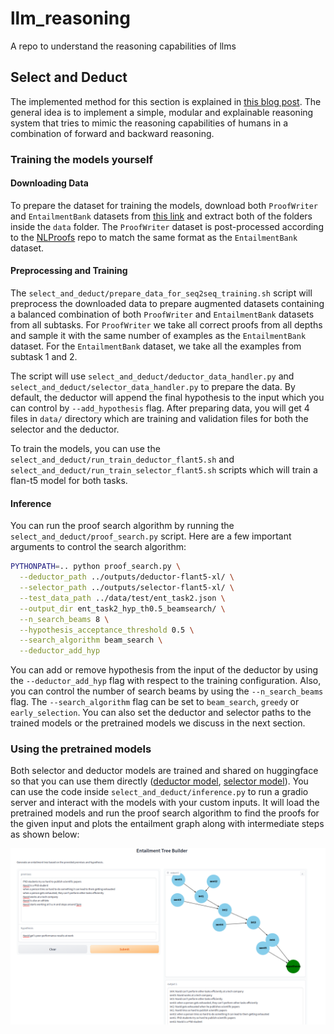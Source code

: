 # llm_reasoning
A repo to understand the reasoning capabilities of llms


## Select and Deduct

The implemented method for this section is explained in [this blog post](https://navidmdn.github.io/homepage/blog/reasoning-select-and-deduct/). The general idea is to implement a simple, 
modular and explainable reasoning system that tries to mimic the reasoning capabilities of humans in a combination of
forward and backward reasoning. 

### Training the models yourself

#### Downloading Data

To prepare the dataset for training the models, download both `ProofWriter` and `EntailmentBank` datasets from [this link](https://drive.google.com/file/d/1AJE8LIH-V_vYSJ0iZI4I3KuRJqPObT_g/view?usp=sharing)
and extract both of the folders inside the `data` folder. The `ProofWriter` dataset is post-processed according to the
[NLProofs](https://github.com/princeton-nlp/NLProofS) repo to match the same format as the `EntailmentBank` dataset.

#### Preprocessing and Training

The `select_and_deduct/prepare_data_for_seq2seq_training.sh` script will preprocess the downloaded data to prepare augmented
datasets containing a balanced combination of both `ProofWriter` and `EntailmentBank` datasets from all subtasks. For `ProofWriter`
we take all correct proofs from all depths and sample it with the same number of examples as the `EntailmentBank` dataset.
For the `EntailmentBank` dataset, we take all the examples from subtask 1 and 2.

The script will use `select_and_deduct/deductor_data_handler.py` and `select_and_deduct/selector_data_handler.py` to prepare the data. 
By default, the deductor will append the final hypothesis to the input which you can control by `--add_hypothesis` flag. 
After preparing data, you will get 4 files in `data/` directory which are training and validation files for both the selector and the deductor.

To train the models, you can use the `select_and_deduct/run_train_deductor_flant5.sh` and `select_and_deduct/run_train_selector_flant5.sh` scripts 
which will train a flan-t5 model for both tasks.

#### Inference

You can run the proof search algorithm by running the `select_and_deduct/proof_search.py` script. Here are a few important arguments
to control the search algorithm:

```bash
PYTHONPATH=.. python proof_search.py \
  --deductor_path ../outputs/deductor-flant5-xl/ \
  --selector_path ../outputs/selector-flant5-xl/ \
  --test_data_path ../data/test/ent_task2.json \
  --output_dir ent_task2_hyp_th0.5_beamsearch/ \
  --n_search_beams 8 \
  --hypothesis_acceptance_threshold 0.5 \
  --search_algorithm beam_search \
  --deductor_add_hyp
```

You can add or remove hypothesis from the input of the deductor by using the `--deductor_add_hyp` flag with respect to the training configuration. Also,
you can control the number of search beams by using the `--n_search_beams` flag. The `--search_algorithm` flag can be set to `beam_search`, `greedy`
or `early_selection`. You can also set the deductor and selector paths to the trained models or the pretrained models we discuss in the
next section.

### Using the pretrained models

Both selector and deductor models are trained and shared on huggingface so that you can use them directly ([deductor model](https://huggingface.co/navidmadani/deductor_flant5_large_v1.0), [selector model](https://huggingface.co/navidmadani/selector_flant5_large_v1.0)). You can use the code
inside `select_and_deduct/inference.py` to run a gradio server and interact with the models with your custom inputs. It will
load the pretrained models and run the proof search algorithm to find the proofs for the given input and plots the entailment
graph along with intermediate steps as shown below:

![Gradio Interface](/select_and_deduct/statics/gradio-example.png)

